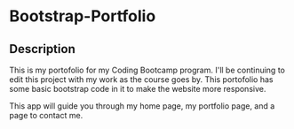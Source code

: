 # Bootstrap-Portfolio

## Description

This is my portofolio for my Coding Bootcamp program. I'll be continuing to edit this project with my work as the course goes by. This portofolio has some basic bootstrap code in it to make the website more responsive. 

This app will guide you through my home page, my portfolio page, and a page to contact me.
